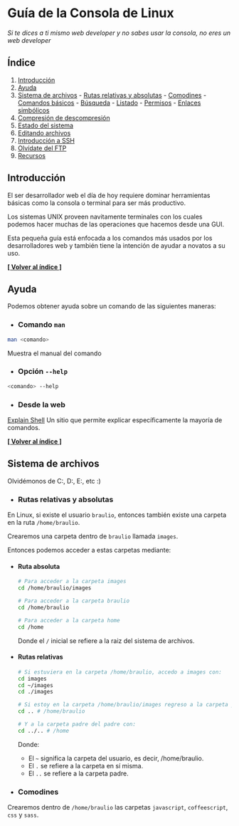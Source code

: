 # Guía de la Consola de Linux

*Si te dices a ti mismo web developer y no sabes usar la consola, no eres un web developer*

## <a name="INDEX">Índice</a>

  1. [Introducción](#introduccion)
  2. [Ayuda](#ayuda)
  3. [Sistema de archivos](#archivos)
    - [Rutas relativas y absolutas](#rutas)
    - [Comodines](#comodines)
    - [Comandos básicos](#comandos-archivos)
    - [Búsqueda](#busqueda)
    - [Listado](#listado)
    - [Permisos](#permisos)
    - [Enlaces simbólicos](#enlaces)
  4. [Compresión de descompresión](#compresion)
  5. [Estado del sistema](#estado)
  6. [Editando archivos](#editar)
  7. [Introducción a SSH](#ssh)
  8. [Olvídate del FTP](#ftp)
  9. [Recursos](#recursos)

## <a name="introduccion">Introducción</a>

El ser desarrollador web el día de hoy requiere dominar herramientas básicas como la consola o terminal para ser más productivo.

Los sistemas UNIX proveen navitamente terminales con los cuales podemos hacer muchas de las operaciones que hacemos desde una GUI. 

Esta pequeña guía está enfocada a los comandos más usados por los desarrolladores web y también tiene la intención de ayudar a novatos a su uso.

**[[ Volver al índice ]](#INDEX)**

## <a name="ayuda">Ayuda</a>

Podemos obtener ayuda sobre un comando de las siguientes maneras:

  - ### Comando <code>man</code>

  ```bash
  man <comando>
  ```

  Muestra el manual del comando

  - ### Opción <code>--help</code>

  ```bash
  <comando> --help
  ```

  - ### Desde la web

  [Explain Shell](http://explainshell.com/) Un sitio que permite explicar específicamente la mayoría de comandos.

  **[[ Volver al índice ]](#INDEX)**

## <a name="archivos">Sistema de archivos</a>

Olvidémonos de C:, D:, E:, etc :)

  - ### <a name="rutas">Rutas relativas y absolutas</a>

  En Linux, si existe el usuario <code>braulio</code>, entonces también existe una carpeta en la ruta <code>/home/braulio</code>.

  Crearemos una carpeta dentro de <code>braulio</code> llamada <code>images</code>.

  Entonces podemos acceder a estas carpetas mediante:

  * #### Ruta absoluta

    ```bash
    # Para acceder a la carpeta images
    cd /home/braulio/images

    # Para acceder a la carpeta braulio
    cd /home/braulio

    # Para acceder a la carpeta home
    cd /home
    ```

    Donde el <code>/</code> inicial se refiere a la raiz del sistema de archivos.

  * #### Rutas relativas

    ```bash
    # Si estuviera en la carpeta /home/braulio, accedo a images con:
    cd images
    cd ~/images
    cd ./images

    # Si estoy en la carpeta /home/braulio/images regreso a la carpeta padre con:
    cd .. # /home/braulio

    # Y a la carpeta padre del padre con:
    cd ../.. # /home
    ```

    Donde:

    - El <code>~</code> significa la carpeta del usuario, es decir, /home/braulio.
    - El <code>.</code> se refiere a la carpeta en sí misma.
    - El <code>..</code> se refiere a la carpeta padre.

  - ### <a name="rutas">Comodines</a>

  Crearemos dentro de <code>/home/braulio</code> las carpetas <code>javascript</code>, <code>coffeescript</code>, <code>css</code> y <code>sass</code>.

